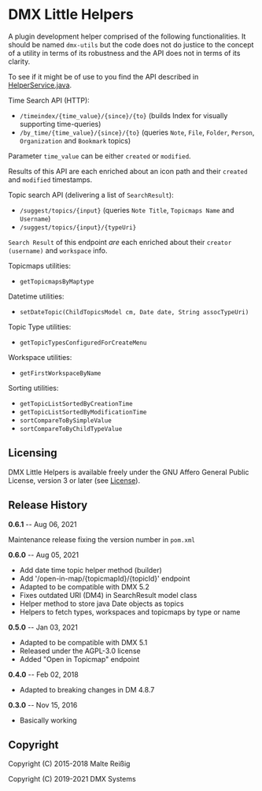 
# DMX Little Helpers

A plugin development helper comprised of the following functionalities. It should be named `dmx-utils` but the code does not do justice to the concept of a utility in terms of its robustness and the API does not in terms of its clarity.

To see if it might be of use to you find the API described in [HelperService.java](https://git.dmx.systems/dmx-plugins/dmx-littlehelpers/-/blob/master/src/main/java/systems/dmx/littlehelpers/HelperService.java).

Time Search API (HTTP):

- `/timeindex/{time_value}/{since}/{to}` (builds Index for visually supporting time-queries)
- `/by_time/{time_value}/{since}/{to}` (queries `Note`, `File`, `Folder`, `Person`, `Organization` and `Bookmark` topics)

Parameter `time_value` can be either `created` or `modified`.

Results of this API are each enriched about an icon path and their `created` and `modified` timestamps.

Topic search API (delivering a list of `SearchResult`):

- `/suggest/topics/{input}` (queries `Note Title`, `Topicmaps Name` and `Username`)
- `/suggest/topics/{input}/{typeUri}`
 
`Search Result` of this endpoint _are_ each enriched about their `creator (username)` and `workspace` info.

Topicmaps utilities:

- `getTopicmapsByMaptype`

Datetime utilities:

- `setDateTopic(ChildTopicsModel cm, Date date, String assocTypeUri)`

Topic Type utilities:

- `getTopicTypesConfiguredForCreateMenu`

Workspace utilities:

- `getFirstWorkspaceByName`

Sorting utilities:

- `getTopicListSortedByCreationTime`
- `getTopicListSortedByModificationTime`
- `sortCompareToBySimpleValue`
- `sortCompareToByChildTypeValue`

Licensing
---------

DMX Little Helpers is available freely under the GNU Affero General Public License, version 3 or later (see [License](https://git.dmx.systems/dmx-plugins/dmx-littlehelpers/-/blob/master/LICENSE)).

Release History
---------------

**0.6.1** -- Aug 06, 2021

Maintenance release fixing the version number in `pom.xml`

**0.6.0** -- Aug 05, 2021

* Add date time topic helper method (builder)
* Add '/open-in-map/{topicmapId}/{topicId}' endpoint
* Adapted to be compatible with DMX 5.2
* Fixes outdated URI (DM4) in SearchResult model class 
* Helper method to store java Date objects as topics
* Helpers to fetch types, workspaces and topicmaps by type or name

**0.5.0** -- Jan 03, 2021

* Adapted to be compatible with DMX 5.1
* Released under the AGPL-3.0 license
* Added "Open in Topicmap" endpoint

**0.4.0** -- Feb 02, 2018

* Adapted to breaking changes in DM 4.8.7

**0.3.0** -- Nov 15, 2016

* Basically working

Copyright
---------
Copyright (C) 2015-2018 Malte Reißig

Copyright (C) 2019-2021 DMX Systems



